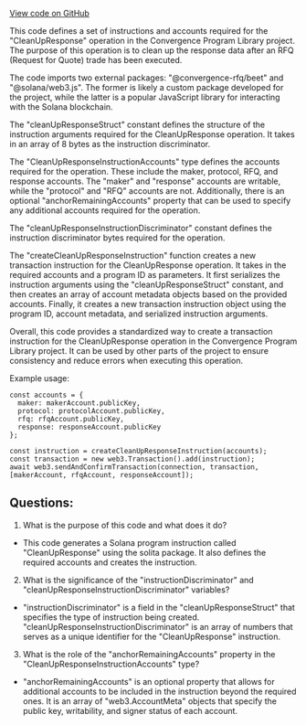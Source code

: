 [View code on GitHub](https://github.com/convergence-rfq/convergence-program-library/rfq/js/generated/instructions/cleanUpResponse.ts)

This code defines a set of instructions and accounts required for the "CleanUpResponse" operation in the Convergence Program Library project. The purpose of this operation is to clean up the response data after an RFQ (Request for Quote) trade has been executed. 

The code imports two external packages: "@convergence-rfq/beet" and "@solana/web3.js". The former is likely a custom package developed for the project, while the latter is a popular JavaScript library for interacting with the Solana blockchain. 

The "cleanUpResponseStruct" constant defines the structure of the instruction arguments required for the CleanUpResponse operation. It takes in an array of 8 bytes as the instruction discriminator. 

The "CleanUpResponseInstructionAccounts" type defines the accounts required for the operation. These include the maker, protocol, RFQ, and response accounts. The "maker" and "response" accounts are writable, while the "protocol" and "RFQ" accounts are not. Additionally, there is an optional "anchorRemainingAccounts" property that can be used to specify any additional accounts required for the operation. 

The "cleanUpResponseInstructionDiscriminator" constant defines the instruction discriminator bytes required for the operation. 

The "createCleanUpResponseInstruction" function creates a new transaction instruction for the CleanUpResponse operation. It takes in the required accounts and a program ID as parameters. It first serializes the instruction arguments using the "cleanUpResponseStruct" constant, and then creates an array of account metadata objects based on the provided accounts. Finally, it creates a new transaction instruction object using the program ID, account metadata, and serialized instruction arguments. 

Overall, this code provides a standardized way to create a transaction instruction for the CleanUpResponse operation in the Convergence Program Library project. It can be used by other parts of the project to ensure consistency and reduce errors when executing this operation. 

Example usage:

```
const accounts = {
  maker: makerAccount.publicKey,
  protocol: protocolAccount.publicKey,
  rfq: rfqAccount.publicKey,
  response: responseAccount.publicKey
};

const instruction = createCleanUpResponseInstruction(accounts);
const transaction = new web3.Transaction().add(instruction);
await web3.sendAndConfirmTransaction(connection, transaction, [makerAccount, rfqAccount, responseAccount]);
```
## Questions: 
 1. What is the purpose of this code and what does it do?
- This code generates a Solana program instruction called "CleanUpResponse" using the solita package. It also defines the required accounts and creates the instruction.

2. What is the significance of the "instructionDiscriminator" and "cleanUpResponseInstructionDiscriminator" variables?
- "instructionDiscriminator" is a field in the "cleanUpResponseStruct" that specifies the type of instruction being created. "cleanUpResponseInstructionDiscriminator" is an array of numbers that serves as a unique identifier for the "CleanUpResponse" instruction.

3. What is the role of the "anchorRemainingAccounts" property in the "CleanUpResponseInstructionAccounts" type?
- "anchorRemainingAccounts" is an optional property that allows for additional accounts to be included in the instruction beyond the required ones. It is an array of "web3.AccountMeta" objects that specify the public key, writability, and signer status of each account.
